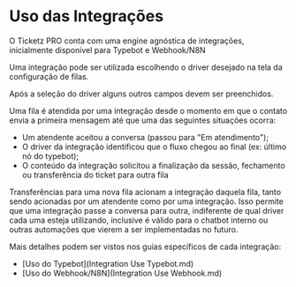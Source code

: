 Uso das Integrações
===================

O Ticketz PRO conta com uma engine agnóstica de integrações, inicialmente
disponível para Typebot e Webhook/N8N

Uma integração pode ser utilizada escolhendo o driver desejado na tela da
configuração de filas.

Após a seleção do driver alguns outros campos devem ser preenchidos.

Uma fila é atendida por uma integração desde o momento em que o contato
envia a primeira mensagem até que uma das seguintes situações ocorra:

* Um atendente aceitou a conversa (passou para "Em atendimento");
* O driver da integração identificou que o fluxo chegou ao final (ex:
  último nó do typebot);
* O conteúdo da integração solicitou a finalização da sessão, fechamento
  ou transferência do ticket para outra fila

Transferências para uma nova fila acionam a integração daquela fila,
tanto sendo acionadas por um atendente como por uma integração. Isso
permite que uma integração passe a conversa para outra, indiferente de
qual driver cada uma esteja utilizando, inclusive é válido para o chatbot
interno ou outras automações que vierem a ser implementadas no futuro.


Mais detalhes podem ser vistos nos guias específicos de cada integração:

* [Uso do Typebot](Integration Use Typebot.md)
* [Uso do Webhook/N8N](Integration Use Webhook.md)
